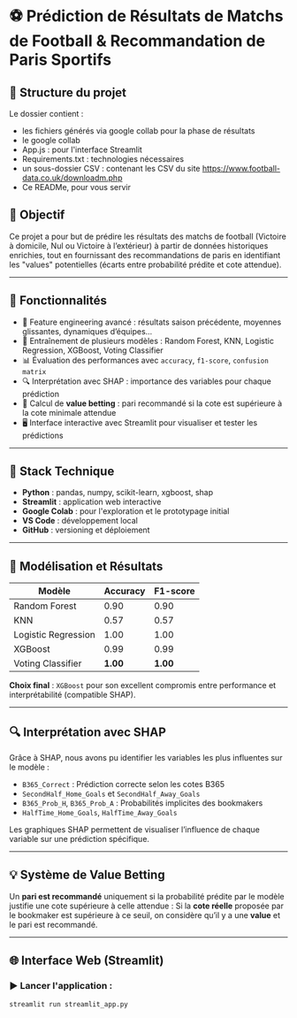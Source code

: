 # ⚽ Prédiction de Résultats de Matchs de Football & Recommandation de Paris Sportifs


## 📁 Structure du projet
Le dossier contient :  
- les fichiers générés via google collab pour la phase de résultats
- le google collab
- App.js : pour l'interface Streamlit
- Requirements.txt : technologies nécessaires
- un sous-dossier CSV : contenant les CSV du site https://www.football-data.co.uk/downloadm.php
- Ce READMe, pour vous servir 

## 📌 Objectif

Ce projet a pour but de prédire les résultats des matchs de football (Victoire à domicile, Nul ou Victoire à l’extérieur) à partir de données historiques enrichies, tout en fournissant des recommandations de paris en identifiant les "values" potentielles (écarts entre probabilité prédite et cote attendue).

---

## 🚀 Fonctionnalités

- 🔧 Feature engineering avancé : résultats saison précédente, moyennes glissantes, dynamiques d’équipes...
- 🧠 Entraînement de plusieurs modèles : Random Forest, KNN, Logistic Regression, XGBoost, Voting Classifier
- 📊 Évaluation des performances avec `accuracy`, `f1-score`, `confusion matrix`
- 🔍 Interprétation avec SHAP : importance des variables pour chaque prédiction
- 💸 Calcul de **value betting** : pari recommandé si la cote est supérieure à la cote minimale attendue
- 🖥️ Interface interactive avec Streamlit pour visualiser et tester les prédictions

---

## 🧰 Stack Technique

- **Python** : pandas, numpy, scikit-learn, xgboost, shap
- **Streamlit** : application web interactive
- **Google Colab** : pour l'exploration et le prototypage initial
- **VS Code** : développement local
- **GitHub** : versioning et déploiement

---

## 🧠 Modélisation et Résultats

| Modèle               | Accuracy | F1-score |
|----------------------|----------|----------|
| Random Forest        | 0.90     | 0.90     |
| KNN                  | 0.57     | 0.57     |
| Logistic Regression  | 1.00     | 1.00     |
| XGBoost              | 0.99     | 0.99     |
| Voting Classifier    | **1.00** | **1.00** |

**Choix final** : `XGBoost` pour son excellent compromis entre performance et interprétabilité (compatible SHAP).

---

## 🔍 Interprétation avec SHAP

Grâce à SHAP, nous avons pu identifier les variables les plus influentes sur le modèle :

- `B365_Correct` : Prédiction correcte selon les cotes B365
- `SecondHalf_Home_Goals` et `SecondHalf_Away_Goals`
- `B365_Prob_H`, `B365_Prob_A` : Probabilités implicites des bookmakers
- `HalfTime_Home_Goals`, `HalfTime_Away_Goals`

Les graphiques SHAP permettent de visualiser l’influence de chaque variable sur une prédiction spécifique.

---

## 💡 Système de Value Betting

Un **pari est recommandé** uniquement si la probabilité prédite par le modèle justifie une cote supérieure à celle attendue :
Si la **cote réelle** proposée par le bookmaker est supérieure à ce seuil, on considère qu’il y a une **value** et le pari est recommandé.

---

## 🌐 Interface Web (Streamlit)

### ▶️ Lancer l'application :

```bash
streamlit run streamlit_app.py



